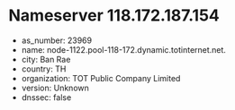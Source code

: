 # Nameserver 118.172.187.154

* as_number: 23969
* name: node-1122.pool-118-172.dynamic.totinternet.net.
* city: Ban Rae
* country: TH
* organization: TOT Public Company Limited
* version: Unknown
* dnssec: false
